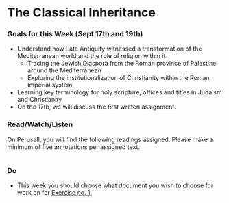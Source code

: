 # The Classical Inheritance

### Goals for this Week (Sept 17th and 19th)

* Understand how Late Antiquity witnessed a transformation of the Mediterranean world and the role of religion within it
  * Tracing the Jewish Diaspora from the Roman province of Palestine around the Mediterranean
  * Exploring the institutionalization of Christianity within the Roman Imperial system
* Learning key terminology for holy scripture, offices and titles in Judaism and Christianity
* On the 17th, we will discuss the first written assignment.&#x20;

### Read/Watch/Listen

On Perusall, you will find the following readings assigned. Please make a minimum of five annotations per assigned text.

<figure><img src="../.gitbook/assets/Screenshot 2024-09-06 at 2.56.33 PM.png" alt=""><figcaption></figcaption></figure>

### Do

* This week you should choose what document you wish to choose for work on for [Exercise no. 1.](../syllabus/coursework/writing/exercises/exercise-no.-1.md)
